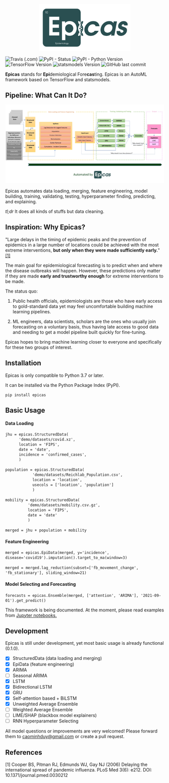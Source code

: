 <p align="center">
<img src="docs/images/epicas_logo.png" width=290 />
</p>

![Travis (.com)](https://img.shields.io/travis/com/caominhduy/epicas)
![PyPI - Status](https://img.shields.io/pypi/status/epicas)
![PyPI - Python Version](https://img.shields.io/badge/python-v3.7.0%2B-blue)
![TensorFlow Version](https://img.shields.io/badge/tensorflow-v2.6.0%2B-brightgreen)
![statsmodels Version](https://img.shields.io/badge/statsmodels-v0.13.0%2B-brightgreen)
![GitHub last commit](https://img.shields.io/github/last-commit/caominhduy/epicas)


**Epicas** stands for **Epi**demiological Fore**cas**ting. Epicas is an AutoML framework based on TensorFlow and statsmodels.

## Pipeline: What Can It Do?

<p align="center">
<img src="docs/images/epicas_pipeline.jpg" width=1000 />
</p>

Epicas automates data loading, merging, feature engineering, model building, training, validating, testing, hyperparameter finding, predicting, and explaining.

*tl;dr* It does all kinds of stuffs but data cleaning.

## Inspiration: Why Epicas?

"Large delays in the timing of epidemic peaks and
the prevention of epidemics in a large number of locations
could be achieved with the most extreme interventions, **but
only when they were made sufficiently early.**"[[1]](#1)

The main goal for epidemiological forecasting is to predict when and where the
disease outbreaks will happen. However, these predictions only matter if they
are made **early and trustworthy enough** for extreme interventions to be
made.

The status quo:

1. Public health officials, epidemiologists are those who have early access to
gold-standard data yet may feel uncomfortable building machine learning pipelines.

2. ML engineers, data scientists, scholars are the ones who usually join forecasting
on a voluntary basis, thus having late access to good data and needing to get a
model pipeline built quickly for fine-tuning.

Epicas hopes to bring machine learning closer to everyone and specifically for
these two groups of interest.

## Installation

Epicas is only compatible to Python 3.7 or later.

It can be installed via the Python Package Index (PyPI).

```
pip install epicas
```

## Basic Usage

#### Data Loading
```
jhu = epicas.StructuredData(
      'demo/datasets/covid.xz',
      location = 'FIPS',
      date = 'date',
      incidence = 'confirmed_cases',
      )

population = epicas.StructuredData(
            'demo/datasets/Reichlab_Population.csv',
            location = 'location',
            usecols = ['location', 'population']
            )

mobility = epicas.StructuredData(
          'demo/datasets/mobility.csv.gz',
          location = 'FIPS',
          date = 'date'
          )

merged = jhu + population + mobility
```

#### Feature Engineering

```
merged = epicas.EpiData(merged, y='incidence', disease='covid19').imputation().target_to_ma(window=3)

merged = merged.lag_reduction(subset=['fb_movement_change', 'fb_stationary'], sliding_window=21)

```

#### Model Selecting and Forecasting

```
forecasts = epicas.Ensemble(merged, ['attention', 'ARIMA'], '2021-09-01').get_predict()
```

This framework is being documented. At the moment, please read examples from [Jupyter notebooks.](https://github.com/caominhduy/epicas/tree/main/docs/ipynb)


## Development

Epicas is still under development, yet most basic usage is already functional (0.1.0).

- [x] StructuredData (data loading and merging)
- [x] EpiData (feature engineering)
- [x] ARIMA
- [ ] Seasonal ARIMA
- [x] LSTM
- [x] Bidirectional LSTM
- [x] GRU
- [x] Self-attention based + BiLSTM
- [x] Unweighted Average Ensemble
- [ ] Weighted Average Ensemble
- [ ] LIME/SHAP (blackbox model explainers)
- [ ] RNN Hyperparameter Selecting

All model questions or improvements are very welcomed! Please forward them to
caominhduy@gmail.com or create a pull request.

## References
<a id="1">[1]</a>
Cooper BS, Pitman RJ,
Edmunds WJ, Gay NJ (2006)
Delaying the international spread of pandemic influenza.
PLoS Med 3(6): e212.
DOI: 10.1371/journal.pmed.0030212
